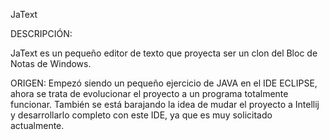 JaText

DESCRIPCIÓN:

JaText es un pequeño editor de texto que proyecta ser un clon del Bloc de Notas de Windows.

ORIGEN:
Empezó siendo un pequeño ejercicio de JAVA en el IDE ECLIPSE, ahora se trata de evolucionar el proyecto a un programa totalmente funcionar. También se está barajando la idea de mudar el proyecto a Intellij y desarrollarlo completo con este IDE, ya que es muy solicitado actualmente.



